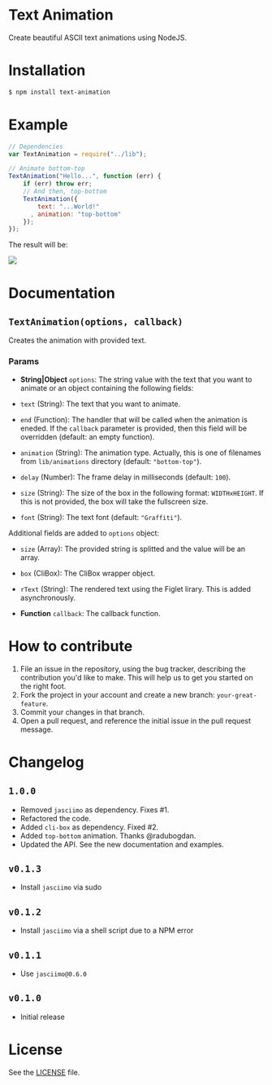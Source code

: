 Text Animation
==============
Create beautiful ASCII text animations using NodeJS.

# Installation

```sh
$ npm install text-animation
```

# Example
```js
// Dependencies
var TextAnimation = require("../lib");

// Animate bottom-top
TextAnimation("Hello...", function (err) {
    if (err) throw err;
    // And then, top-bottom
    TextAnimation({
        text: "...World!"
      , animation: "top-bottom"
    });
});
```

The result will be:

![](http://i.imgur.com/EFXCRRR.gif)

# Documentation
## `TextAnimation(options, callback)`
Creates the animation with provided text.

### Params
- **String|Object** `options`: The string value with the text that you want to animate or an object containing the following fields:

 - `text` (String): The text that you want to animate.

 - `end` (Function): The handler that will be called when the animation
   is eneded. If the `callback` parameter is provided, then this
   field will be overridden (default: an empty function).

 - `animation` (String): The animation type. Actually, this is one of
   filenames from `lib/animations` directory (default: `"bottom-top"`).

 - `delay` (Number): The frame delay in milliseconds (default: `100`).

 - `size` (String): The size of the box in the following format: `WIDTHxHEIGHT`.
    If this is not provided, the box will take the fullscreen size.

 - `font` (String): The text font (default: `"Graffiti"`).

 Additional fields are added to `options` object:

 - `size` (Array): The provided string is splitted and the value will be an array.
 - `box` (CliBox): The CliBox wrapper object.
 - `rText` (String): The rendered text using the Figlet lirary. This is added asynchronously.

- **Function** `callback`: The callback function.

# How to contribute
1. File an issue in the repository, using the bug tracker, describing the
   contribution you'd like to make. This will help us to get you started on the
   right foot.
2. Fork the project in your account and create a new branch:
   `your-great-feature`.
3. Commit your changes in that branch.
4. Open a pull request, and reference the initial issue in the pull request
   message.

# Changelog
## `1.0.0`
 - Removed `jasciimo` as dependency. Fixes #1.
 - Refactored the code.
 - Added `cli-box` as dependency. Fixed #2.
 - Added `top-bottom` animation. Thanks @radubogdan.
 - Updated the API. See the new documentation and examples.

## `v0.1.3`
 - Install `jasciimo` via sudo

## `v0.1.2`
 - Install `jasciimo` via a shell script due to a NPM error

## `v0.1.1`
 - Use `jasciimo@0.6.0`

## `v0.1.0`
 - Initial release

# License
See the [LICENSE](./LICENSE) file.
